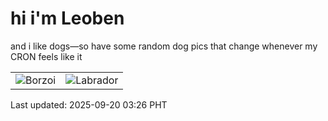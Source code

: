 # hi i'm Leoben

and i like dogs—so have some random dog pics that change whenever my CRON feels like it

|  |  |
|--------|----------|
| ![Borzoi](https://random-dog-vercel.vercel.app/api/random-borzoi?v=1758309965) | ![Labrador](https://random-dog-vercel.vercel.app/api/random-labrador?v=1758309965) |

Last updated: 2025-09-20 03:26 PHT
